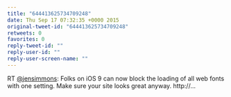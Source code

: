 ```yaml
---
title: "644413625734709248"
date: Thu Sep 17 07:32:35 +0000 2015
original-tweet-id: "644413625734709248"
retweets: 0
favorites: 0
reply-tweet-id: ""
reply-user-id: ""
reply-user-screen-name: ""
---
```

RT <a href="https://twitter.com/jensimmons">@jensimmons</a>: Folks on iOS 9 can now block the loading of all web fonts with one setting. Make sure your site looks great anyway. http://…

